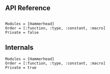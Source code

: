 ## API Reference

```@index
```

```@autodocs
Modules = [Hammerhead]
Order = [:function, :type, :constant, :macro]
Private = false
```

## Internals

```@autodocs
Modules = [Hammerhead]
Order = [:function, :type, :constant, :macro]
Private = true
```